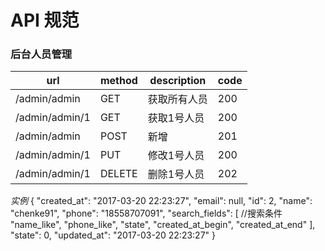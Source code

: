 API 规范
======

### 后台人员管理

| url | method | description | code |
| ---- | ----- | ----- | ---- |
| /admin/admin | GET | 获取所有人员 | 200 |
| /admin/admin/1 | GET | 获取1号人员 | 200 |
| /admin/admin | POST | 新增 | 201 |
| /admin/admin/1 | PUT | 修改1号人员 | 200 |
| /admin/admin/1 | DELETE | 删除1号人员 | 202 |

*实例*
    {
      "created_at": "2017-03-20 22:23:27",
      "email": null,
      "id": 2,
      "name": "chenke91",
      "phone": "18558707091",
      "search_fields": [    //搜索条件
        "name_like",
        "phone_like",
        "state",
        "created_at_begin",
        "created_at_end"
      ],
      "state": 0,
      "updated_at": "2017-03-20 22:23:27"
    }
